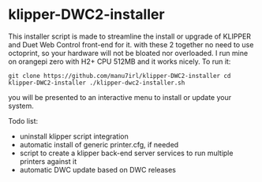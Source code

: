 # klipper-DWC2-installer
This installer script is made to streamline the install or upgrade of KLIPPER and Duet Web Control front-end for it.
with these 2 together no need to use octoprint, so your hardware will not be bloated nor overloaded.
I run mine on orangepi zero with H2+ CPU 512MB and it works nicely.
To run it:

`git clone https://github.com/manu7irl/klipper-DWC2-installer
cd klipper-DWC2-installer
./klipper-dwc2-installer.sh`

you will be presented to an interactive menu to install or update your system.

Todo list:
- uninstall klipper script integration
- automatic install of generic printer.cfg, if needed
- script to create a klipper back-end server services to run multiple printers against it
- automatic DWC update based on DWC releases

